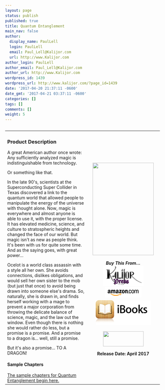 ```yaml
---
layout: page
status: publish
published: true
title: Quantum Entanglement
main_nav: false
author:
  display_name: PaulLell
  login: PaulLell
  email: Paul_Lell@Kalijor.com
  url: http://www.Kalijor.com
author_login: PaulLell
author_email: Paul_Lell@Kalijor.com
author_url: http://www.Kalijor.com
wordpress_id: 1439
wordpress_url: http://www.kalijor.com/?page_id=1439
date: '2017-04-20 21:37:11 -0600'
date_gmt: '2017-04-21 03:37:11 -0600'
categories: []
tags: []
comments: []
weight: 5
---
```

<table width="100%" align="left">
<tbody>
<tr>
<td align="left">
<h3>Product Description</h3>
<div>
A great American author once wrote: Any sufficiently analyzed magic is indistinguishable from technology.

Or something like that.

In the late 90's, scientists at the Superconducting Super Collider in Texas discovered a link to the quantum world that allowed people to manipulate the energy of the universe with thought alone. Now, magic is everywhere and almost anyone is able to use it, with the proper license. It has elevated medicine, science, and culture to stratospheric heights and changed the face of our world. But magic isn't as new as people think. It's been with us for quite some time. And as the saying goes, with great power&hellip;

Ocelot is a world class assassin with a style all her own. She avoids connections, dislikes obligations, and would sell her own sister to the mob (but just that once) to avoid being drawn into someone else's drama. So, naturally, she is drawn in, and finds herself working with a mage to prevent a major corporation from throwing the delicate balance of science, magic, and the law out the window. Even though there is nothing she would rather do less, but a promise is a promise. And a promise to a dragon is... well, still a promise.

But it's also a promise... TO A DRAGON!

</div>
<h4>Sample Chapters</h4>
<a title="Chapter 1" href="https://www.kalijor.com/books/quantum-entanglement/quantum-entanglement-prelude">The sample chapters for Quantum Entanglement&nbsp;begin here.</a></td>
<td align="center" width="225">
<p style="text-align: center;"><a href="https://www.kalijor.com/wp-content/uploads/2017/04/Quantum-Entanglement-eBook-cover.png"><img class="size-medium wp-image-1454 aligncenter" src="https://www.kalijor.com/wp-content/uploads/2017/04/Quantum-Entanglement-eBook-cover-199x300.png" alt="" width="199" height="300" /></a>

<div><strong><em>Buy This From&hellip;</em></strong></div>
<div style="padding-bottom: 6px;"><a href="http://www.lulu.com/spotlight/paullell" target="_blank" rel="noopener noreferrer"><img src="/images/Kalijor_Press.png" alt="Buy From Us" border="0" /></a> <a href="https://read.amazon.com/kp/embed?asin=B06ZYKQ5DL&preview=newtab&linkCode=kpe&ref_=cm_sw_r_kb_dp_Q1TxzbNN1M56Q" target="_blank" rel="noopener noreferrer"><img src="/images/ShopAmazon.png" alt="Buy From Amazon" border="0" /></a></div>
<div style="padding-bottom: 6px;"><a title="Get it on iBooks" href="https://itunes.apple.com/us/book/quantum-entanglement/id1252156917?mt=11" target="_blank" rel="noopener noreferrer"><img src="/images/iBooks.png" alt="" /></a></div>
<div style="padding-bottom: 6px;"><a title="Get it on Nook" href="https://www.barnesandnoble.com/w/quantum-entanglement-paul-lell/1126633244?ean=2940158556487" target="_blank" rel="noopener noreferrer"><img style="display: none !important;" src="http://ad.linksynergy.com/fs-bin/show?id=tBNt4D9O81A&amp;bids=229293.144&amp;subid=0&amp;type=4&amp;gridnum=6" alt="BarnesandNoble.com Logo - 120x60" border="0" /></a></div>
<div style="padding-bottom: 6px;"></div>
<a href="https://www.kobo.com/us/en/ebook/quantum-entanglement-3" target="_blank" rel="noopener noreferrer"><img class="aligncenter size-full wp-image-874" title="Kobo" src="https://www.kalijor.com/wp-content/uploads/2012/04/Kobo.gif" alt="" width="132" height="49" /></a>

<div style="padding-bottom: 6px;"></div>
<div style="padding-bottom: 6px;"></div>
<strong>Release Date: April 2017</strong></td>
</tr>
</tbody>
</table>
